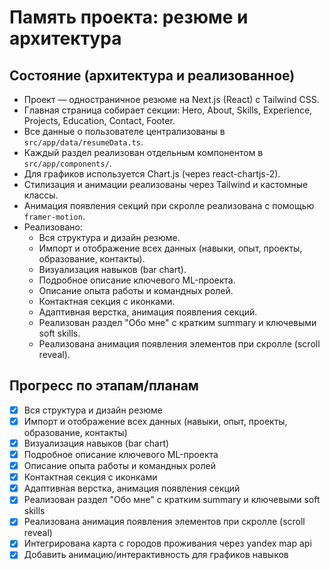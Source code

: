 # Память проекта: резюме и архитектура

## Состояние (архитектура и реализованное)
- Проект — одностраничное резюме на Next.js (React) с Tailwind CSS.
- Главная страница собирает секции: Hero, About, Skills, Experience, Projects, Education, Contact, Footer.
- Все данные о пользователе централизованы в `src/app/data/resumeData.ts`.
- Каждый раздел реализован отдельным компонентом в `src/app/components/`.
- Для графиков используется Chart.js (через react-chartjs-2).
- Стилизация и анимации реализованы через Tailwind и кастомные классы.
- Анимация появления секций при скролле реализована с помощью `framer-motion`.
- Реализовано:
  - Вся структура и дизайн резюме.
  - Импорт и отображение всех данных (навыки, опыт, проекты, образование, контакты).
  - Визуализация навыков (bar chart).
  - Подробное описание ключевого ML-проекта.
  - Описание опыта работы и командных ролей.
  - Контактная секция с иконками.
  - Адаптивная верстка, анимация появления секций.
  - Реализован раздел "Обо мне" с кратким summary и ключевыми soft skills.
  - Реализована анимация появления элементов при скролле (scroll reveal).

## Прогресс по этапам/планам
- [x] Вся структура и дизайн резюме
- [x] Импорт и отображение всех данных (навыки, опыт, проекты, образование, контакты)
- [x] Визуализация навыков (bar chart)
- [x] Подробное описание ключевого ML-проекта
- [x] Описание опыта работы и командных ролей
- [x] Контактная секция с иконками
- [x] Адаптивная верстка, анимация появления секций
- [x] Реализован раздел "Обо мне" с кратким summary и ключевыми soft skills
- [x] Реализована анимация появления элементов при скролле (scroll reveal)
- [x] Интегрирована карта с городов проживания через yandex map api
- [x] Добавить анимацию/интерактивность для графиков навыков

